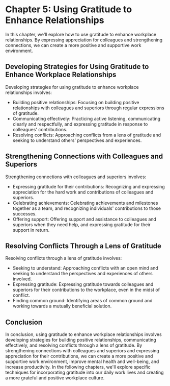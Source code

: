 Chapter 5: Using Gratitude to Enhance Relationships
===================================================

In this chapter, we'll explore how to use gratitude to enhance workplace relationships. By expressing appreciation for colleagues and strengthening connections, we can create a more positive and supportive work environment.

Developing Strategies for Using Gratitude to Enhance Workplace Relationships
----------------------------------------------------------------------------

Developing strategies for using gratitude to enhance workplace relationships involves:

* Building positive relationships: Focusing on building positive relationships with colleagues and superiors through regular expressions of gratitude.
* Communicating effectively: Practicing active listening, communicating clearly and respectfully, and expressing gratitude in response to colleagues' contributions.
* Resolving conflicts: Approaching conflicts from a lens of gratitude and seeking to understand others' perspectives and experiences.

Strengthening Connections with Colleagues and Superiors
-------------------------------------------------------

Strengthening connections with colleagues and superiors involves:

* Expressing gratitude for their contributions: Recognizing and expressing appreciation for the hard work and contributions of colleagues and superiors.
* Celebrating achievements: Celebrating achievements and milestones together as a team, and recognizing individuals' contributions to those successes.
* Offering support: Offering support and assistance to colleagues and superiors when they need help, and expressing gratitude for their support in return.

Resolving Conflicts Through a Lens of Gratitude
-----------------------------------------------

Resolving conflicts through a lens of gratitude involves:

* Seeking to understand: Approaching conflicts with an open mind and seeking to understand the perspectives and experiences of others involved.
* Expressing gratitude: Expressing gratitude towards colleagues and superiors for their contributions to the workplace, even in the midst of conflict.
* Finding common ground: Identifying areas of common ground and working towards a mutually beneficial solution.

Conclusion
----------

In conclusion, using gratitude to enhance workplace relationships involves developing strategies for building positive relationships, communicating effectively, and resolving conflicts through a lens of gratitude. By strengthening connections with colleagues and superiors and expressing appreciation for their contributions, we can create a more positive and supportive work environment, improve mental health and well-being, and increase productivity. In the following chapters, we'll explore specific techniques for incorporating gratitude into our daily work lives and creating a more grateful and positive workplace culture.
